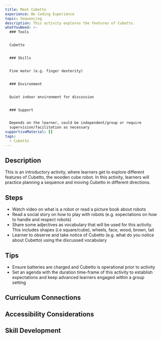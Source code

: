 ```yaml
---
title: Meet Cubetto
experience: No Coding Experience
topic: Sequencing
description: This activity explores the features of Cubetto.
whatYouNeed: >-
  ### Tools


  Cubetto


  ### Skills


  Fine motor (e.g. finger dexterity)


  ### Environment


  Quiet indoor environment for discussion


  ### Support


  Depends on the learner, could be independent/group or require
  supervision/facilitation as necessary
supportiveMaterial: []
tags:
  - Cubetto
---
```

## Description

This is an introductory activity, where learners get to explore different features of Cubetto, the wooden cube robot. In this activity, learners will practice planning a sequence and moving Cubetto in different directions.

## Steps

* Watch video on what is a robot or read a picture book about robots
* Read a social story on how to play with robots (e.g. expectations on how to handle and respect robots)
* Share some adjectives as vocabulary that will be used for this activity. This includes shapes (i.e square/cube), wheels, face, wood, brown, tail
* Learner to observe and take notice of Cubetto (e.g. what do you notice about Cubetto) using the discussed vocabulary

## Tips

* Ensure batteries are charged and Cubetto is operational prior to activity
* Set an agenda with the duration time-frame of this activity to establish expectations and keep advanced learners engaged within a group setting

## Curriculum Connections

## Accessibility Considerations

## Skill Development
